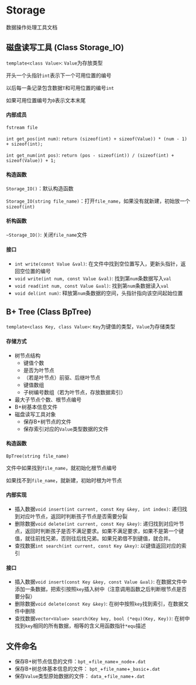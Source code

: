# Storage

数据操作处理工具文档



## 磁盘读写工具 (Class Storage_IO)

`template<class Value>`: `Value`为存放类型

开头一个头指针`int`表示下一个可用位置的编号

以后每一条记录包含数据`T`和可用位置的编号`int`

如果可用位置编号为`0`表示文本末尾

#### 内部成员

`fstream file`

`int get_pos(int num)`: `return (sizeof(int) + sizeof(Value)) * (num - 1) + sizeof(int);`

`int get_num(int pos)`: `return (pos - sizeof(int)) / (sizeof(int) + sizeof(Value)) + 1;`

#### 构造函数

`Storage_IO()`：默认构造函数

`Storage_IO(string file_name)`：打开`file_name`，如果没有就新建，初始放一个`sizeof(int)`

#### 析构函数

`~Storage_IO()`: 关闭`file_name`文件

#### 接口

* `int write(const Value &val)`: 在文件中找到空位置写入，更新头指针，返回空位置的编号
* `void write(int num, const Value &val)`:  找到第`num`条数据写入`val`
* `void read(int num, const Value &val)`: 找到第`num`条数据读入`val`
* `void del(int num)`: 释放第`num`条数据的空间，头指针指向该空间起始位置



## B+ Tree (Class BpTree)

`template<class Key, class Value>`: `Key`为键值的类型，`Value`为存储类型

#### 存储方式

* 树节点结构
  * 键值个数
  * 是否为叶节点
  * （若是叶节点）前驱、后继叶节点
  * 键值数组
  * 子树编号数组（若为叶节点，存放数据索引）
*  最大子节点个数、根节点编号
*  B+树基本信息文件
* 磁盘读写工具对象
  *  保存B+树节点的文件
  *  保存索引对应的`Value`类型数据的文件

#### 构造函数

`BpTree(string file_name)`

文件中如果找到`file_name`，就初始化根节点编号

如果找不到`file_name`，就新建，初始时根为叶节点

#### 内部实现

* 插入数据`void insert(int current, const Key &key, int index)`: 递归找到对应叶节点，返回时判断孩子节点是否需要分裂
* 删除数据`void delete(int current, const Key &key)`: 递归找到对应叶节点，返回时判断孩子是否不满足要求。如果不满足要求，如果不是第一个键值，就往前找兄弟，否则往后找兄弟。如果兄弟借不到键值，就合并。
* 查找数据`int search(int current, const Key &key)`: 以键值返回对应的索引

#### 接口
* 插入数据`void insert(const Key &key, const Value &val)`: 在数据文件中添加一条数据，把索引按照`key`插入树中（注意调用函数之后判断根节点是否要分裂）
* 删除数据`void delete(const Key &key)`: 在树中按照`key`找到索引，在数据文件中删除
* 查找数据`vector<Value> search(Key key, bool (*equ)(Key, Key))`:  在树中找到`key`相同的所有数据，相等的含义用函数指针`*equ`描述



## 文件命名

* 保存B+树节点信息的文件：`bpt_`+`file_name`+`_node`+`.dat`
* 保存B+树总体基本信息的文件： `bpt_`+`file_name`+`_basic`+`.dat`
* 保存`Value`类型原始数据的文件： `data_`+`file_name`+`.dat`

